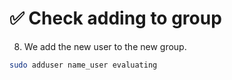 # ✅ Check adding to group

8. We add the new user to the new group.

```sh
sudo adduser name_user evaluating
```
